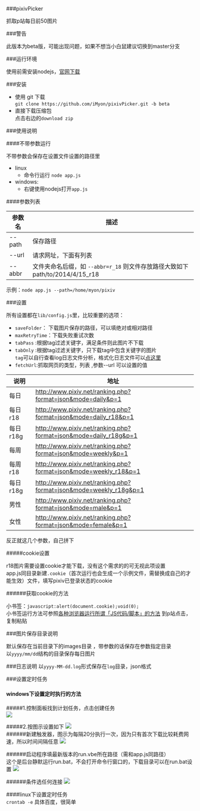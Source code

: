 ###pixivPicker

抓取p站每日前50图片

###警告

此版本为beta版，可能出现问题，如果不想当小白鼠建议切换到master分支

###运行环境

使用前需安装nodejs，[官网下载](http://nodejs.org/)

###安装  

* 使用 git 下载  
    `git clone https://github.com/iMyon/pixivPicker.git -b beta`  
* 直接下载压缩包  
    点击右边的`download zip`

###使用说明

####不带参数运行

不带参数会保存在设置文件设置的路径里

  * linux
    * 命令行运行 `node app.js`
  * windows:
    * 右键使用nodejs打开`app.js`

####参数列表

参数名    | 描述
----------|------------
--path    | 保存路径
--url     | 请求网址，下面有列表
--abbr    | 文件夹命名后缀，如 `--abbr=r_18` 则文件存放路径大致如下path/to/2014/4/15_r18

示例：`node app.js --path=/home/myon/pixiv`

###设置

所有设置都在`lib/config.js`里，比较重要的选项：

* `saveFolder`：  下载图片保存的路径，可以填绝对或相对路径
* `maxRetryTime`：下载失败重试次数
* `tabPass` :根据tag过滤关键字，满足条件则此图片不下载  
* `tabOnly` :根据tag过滤关键字，只下载tag中包含关键字的图片  
    `tag`可以自行查看log日志文件分析，格式化日志文件可以[点这里](http://jsbeautifier.org/)
* `fetchUrl`:抓取网页的类型，列表 ,参数--url 可以设置的值 

说明             |   地址
----------------|---------------------------------
每日             |  http://www.pixiv.net/ranking.php?format=json&mode=daily&p=1
每日r18          |  http://www.pixiv.net/ranking.php?format=json&mode=daily_r18&p=1
每日r18g         |  http://www.pixiv.net/ranking.php?format=json&mode=daily_r18g&p=1
每周             |  http://www.pixiv.net/ranking.php?format=json&mode=weekly&p=1
每周r18          |  http://www.pixiv.net/ranking.php?format=json&mode=weekly_r18&p=1
每日 r18g        |  http://www.pixiv.net/ranking.php?format=json&mode=weekly_r18g&p=1
男性             |  http://www.pixiv.net/ranking.php?format=json&mode=male&p=1
女性             |  http://www.pixiv.net/ranking.php?format=json&mode=female&p=1

反正就这几个参数，自己拼下  

#####cookie设置  

r18图片需要设置cookie才能下载，没有这个需求的的可无视此项设置  
app.js同目录新建`.cookie`（首次运行也会生成一个示例文件，需替换成自己的才能生效）文件，填写pixiv已登录状态的cookie

######获取cookie的方法

小书签：`javascript:alert(document.cookie);void(0);`  
小书签运行方法可参照[各种浏览器运行所谓「JS代码/脚本」的方法](http://tieba.baidu.com/p/1620692564)
到p站点击，复制粘贴


###图片保存目录说明

默认保存在当前目录下的images目录 ，带参数的话保存在参数指定目录  
以`yyyy/mm/dd`结构的目录保存每日图片

###日志说明
以`yyyy-MM-dd.log`形式保存在`log`目录，json格式

###设置定时任务  
#### windows下设置定时执行的方法   

#####1.控制面板找到计划任务，点击创建任务  
![](http://imgsrc.baidu.com/forum/pic/item/06b921381f30e9242db7d2ab4e086e061c95f74e.jpg)  

#####2.按图示设置如下
![](http://imgsrc.baidu.com/forum/pic/item/29891630e924b8993f2f37a26c061d950b7bf64e.jpg)  
######新建触发器，图示为每隔20分执行一次，因为只有首次下载比较耗费网速，所以时间间隔任意
![](http://imgsrc.baidu.com/forum/pic/item/93e9d809b3de9c82ce14b1156e81800a18d84363.png)  

######启动程序填最新版本的run.vbe所在路径（需和app.js同路径）  
这个是后台静默运行run.bat，不会打开命令行窗口的，下载目录可以在run.bat设置
![](http://imgsrc.baidu.com/forum/pic/item/8ba26a2762d0f7033400dd460afa513d2797c52f.png)
  
######条件选任何连接
![](http://imgsrc.baidu.com/forum/pic/item/b928a0014c086e0684bb71d100087bf40bd1cb4e.jpg)  

####linux下设置定时任务  
`crontab -e`
具体百度，很简单

